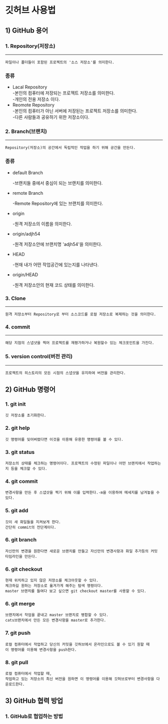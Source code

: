 # 깃허브 사용법
## 1) GitHub 용어
### 1. Repository(저장소)
<hr/>

    파일이나 폴더들이 포함된 프로젝트의 '소스 저장소'를 의미한다.

  ### 종류
+ Lacal Repository   
  -본인의 컴퓨터에 저장되는 프로젝트 저장소를 의미한다.   
  -개인의 전용 저장소 이다.
 + Reomote Repository   
  -본인의 컴퓨터가 아닌 서버에 저장된는 프로젝트 저장소를 의미한다.   
  -다른 사람들과 공유하기 위한 저장소이다.
### 2. Branch(브랜치)
  <hr/>

    Repository(저장소)의 공간에서 독립적인 작업을 하기 위해 공간을 만든다.

  ### 종류
  + default Branch   

    -브랜치들 중에서 중심이 되는 브랜치를 의미한다.
  + remote Branch   

    -Remote Repository에 있는 브랜치를 의미한다.
  + origin

    -원격 저장소의 이름을 의미한다.
  + origin/adjh54

    -원격 저장소안에 브랜치명 'adjh54'을 의미한다.
  + HEAD

    -현재 내가 어떤 작업공간에 있는지를 나타낸다.
  + origin/HEAD

    -원격 저장소안의 현재 코드 상태를 의미한다.
### 3. Clone
<hr/>


    원격 저장소부터 Repository로 부터 소스코드를 로컬 저장소로 복제하는 것을 의미한다.
### 4. commit
<hr/>

    해당 지점의 스냅샷을 찍어 프로젝트를 재평가하거나 복원할수 있는 체크포인트을 가진다.
### 5. version control(버전 관리)
<hr/>

    프로젝트의 히스토리의 모든 시점의 스냅샷을 유지하여 버전을 관리한다.
## 2) GitHub 명령어
  ### 1. git init
    깃 저장소를 초기화한다. 
  ### 2. git help
    깃 명령어를 잊어버렸다면 이것을 이용해 유용한 명령어를 볼 수 있다.
  ### 3. git status
    저장소의 상태를 체크하는 명령어이다. 프로젝트의 수정된 파일이나 어떤 브랜치에서 작업하는지 등을 체크할 수 있다.
  ### 4. git commit
    변경사항을 만든 후 스냅샷을 찍기 위해 이를 입력한다.-m을 이용하여 메세지를 남겨놓을 수 있다.


  ### 5. git add
    깃이 새 화일들을 지켜보게 한다.
    간단히 commit의 전단계이다.
  ### 6. git branch
    자신만의 변경을 원한다면 새로운 브랜치를 만들고 자신만의 변경사항과 화일 추가등의 커밋 타임라인을 만든다. 
  ### 6. git checkout
    현재 위치하고 있지 않은 저장소를 체크아웃할 수 있다. 
    체크하길 원하는 저장소로 옮겨가게 해주는 탐색 명령이다.
    master 브랜치를 들여다 보고 싶으면 git checkout master를 사용할 수 있다.
  ### 6. git merge
    브랜치에서 작업을 끝내고 master 브랜치로 병합할 수 있다.
    cats브랜치에서 만든 모든 변경사항을 master로 추가한다.
  ### 7. git push 
    로컬 컴퓨터에서 작업하고 당신의 커밋을 깃허브에서 온라인으로도 볼 수 있기 원할 때
    이 명령어를 이용해 변경사항을 push한다.
  ### 8. git pull
    로컬 컴퓨터에서 작업할 때,
    작업하고 있는 저장소의 최신 버전을 원하면 이 명령어를 이용해 깃허브로부터 변경사항을 다운로드한다.
## 3) GitHub 협력 방업
  ### 1. GitHub로 협업하는 방법
      
